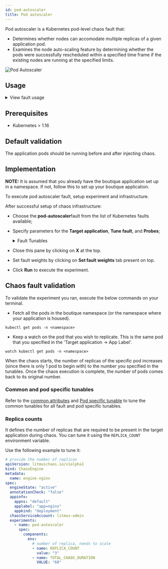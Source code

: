 ```yaml
---
id: pod-autoscaler
title: Pod autoscaler
---
```


Pod autoscaler is a Kubernetes pod-level chaos fault that:

- Determines whether nodes can accomodate multiple replicas of a given application pod.
- Examines the node auto-scaling feature by determining whether the pods were successfully rescheduled within a specified time frame if the existing nodes are running at the specified limits.

![Pod Autoscaler](./static/images/pod-autoscaler.png)

## Usage

<details>
<summary>View fault usage</summary>
<div>
Coming soon.
</div>
</details>

## Prerequisites

- Kubernetes > 1.16

## Default validation

The application pods should be running before and after injecting chaos.

## Implementation

**NOTE:** It is assumed that you already have the boutique application set up in a namespace. If not, follow this to set up your boutique application.

To execute pod autoscaler fault, setup experiment and infrastructure.

After successful setup of chaos infrastructure:

- Choose the **pod-autoscaler**fault from the list of Kubernetes faults available;
- Specify parameters for the **Target application**, **Tune fault**, and **Probes**;
    <details>
        <summary> Fault Tunables</summary>
        <h2>Optional Fields</h2>
        <table>
          <tr>
            <th> Variables </th>
            <th> Description </th>
            <th> Notes </th>
          </tr>
          <tr>
            <td> REPLICA_COUNT </td>
            <td> Number of replicas to which you wish to scale. </td>
            <td> <code>NIL</code> </td>
          </tr>
        </table>
        <h2>Optional Fields</h2>
        <table>
          <tr>
            <th> Variables </th>
            <th> Description </th>
            <th> Notes </th>
          </tr>
          <tr>
            <td> TOTAL_CHAOS_DURATION </td>
            <td> Timeout for the chaos fault (in seconds). </td>
            <td> Defaults to 60s </td>
          </tr>
          <tr>
            <td> LIB </td>
            <td> The chaos library used to inject chaos. </td>
            <td> Defaults to <code>litmus</code> </td>
          </tr>
          <tr>
            <td> RAMP_TIME </td>
            <td> Period to wait before and after injecting chaos (in seconds). </td>
            <td> For example, 30s. </td>
          </tr>
        </table>
    </details>

- Close this pane by clicking on **X** at the top.
- Set fault weights by clicking on **Set fault weights** tab present on top.
- Click **Run** to execute the experiment.

## Chaos fault validation

To validate the experiment you ran, execute the below commands on your terminal.

- Fetch all the pods in the boutique namespace (or the namespace where your application is housed).

```
kubectl get pods -n <namespace>
```

- Keep a watch on the pod that you wish to replicate. This is the same pod that you specified in the 'Target application -> App Label'.

```
watch kubectl get pods -n <namespace>
```

When the chaos starts, the number of replicas of the specific pod increases (since there is only 1 pod to begin with) to the number you specified in the tunables. Once the chaos execution is complete, the number of pods comes back to its original number.

### Common and pod specific tunables

Refer to the [common attributes](../../common-tunables-for-all-faults) and [Pod specific tunable](./common-tunables-for-pod-faults) to tune the common tunables for all fault and pod specific tunables.

### Replica counts

It defines the number of replicas that are required to be present in the target application during chaos. You can tune it using the `REPLICA_COUNT` environment variable.

Use the following example to tune it:

[embedmd]: # "./static/manifests/pod-autoscaler/replica-count.yaml yaml"

```yaml
# provide the number of replicas
apiVersion: litmuschaos.io/v1alpha1
kind: ChaosEngine
metadata:
  name: engine-nginx
spec:
  engineState: "active"
  annotationCheck: "false"
  appinfo:
    appns: "default"
    applabel: "app=nginx"
    appkind: "deployment"
  chaosServiceAccount: litmus-admin
  experiments:
    - name: pod-autoscaler
      spec:
        components:
          env:
            # number of replica, needs to scale
            - name: REPLICA_COUNT
              value: "3"
            - name: TOTAL_CHAOS_DURATION
              VALUE: "60"
```
